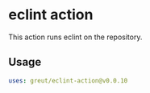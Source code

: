 # eclint action

This action runs eclint on the repository.

## Usage

```yaml
uses: greut/eclint-action@v0.0.10
```
